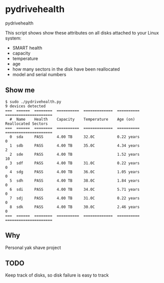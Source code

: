 # pydrivehealth
pydrivehealth

This script shows show these attributes on all disks attached to your Linux system:
* SMART health
* capacity
* temperature
* age
* how many sectors in the disk have been reallocated
* model and serial numbers

## Show me

```
$ sudo ./pydrivehealth.py
9 devices detected
===  ======  ========  ==========  =============  ==========  =====================
  #  Name    Health    Capacity    Temperature    Age (on)      Reallocated Sectors
===  ======  ========  ==========  =============  ==========  =====================
  0  sda     PASS      4.00 TB     32.0C          0.22 years                      0
  1  sdb     PASS      4.00 TB     35.0C          4.34 years                      2
  2  sde     PASS      4.00 TB                    1.52 years                     10
  3  sdf     PASS      4.00 TB     31.0C          0.22 years                      0
  4  sdg     PASS      4.00 TB     36.0C          1.05 years                      0
  5  sdh     PASS      4.00 TB     38.0C          1.84 years                      0
  6  sdi     PASS      4.00 TB     34.0C          5.71 years                      0
  7  sdj     PASS      4.00 TB     31.0C          0.22 years                      0
  8  sdk     PASS      4.00 TB     30.0C          2.46 years                      0
===  ======  ========  ==========  =============  ==========  =====================
```

## Why
Personal yak shave project

## TODO

Keep track of disks, so disk failure is easy to track
